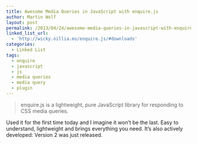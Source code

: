 ```yaml
---
title: Awesome Media Queries in JavaScript with enquire.js
author: Martin Wolf
layout: post
permalink: /2013/04/24/awesome-media-queries-in-javascript-with-enquire-js/
linked_list_url:
  - 'http://wicky.nillia.ms/enquire.js/#downloads'
categories:
  - Linked List
tags:
  - enquire
  - javascript
  - js
  - media queries
  - media query
  - plugin
---
```

> enquire.js is a lightweight, pure JavaScript library for responding to CSS media queries.

Used it for the first time today and I imagine it won&#8217;t be the last. Easy to understand, lightweight and brings everything you need. It&#8217;s also actively developed: Version 2 was just released.